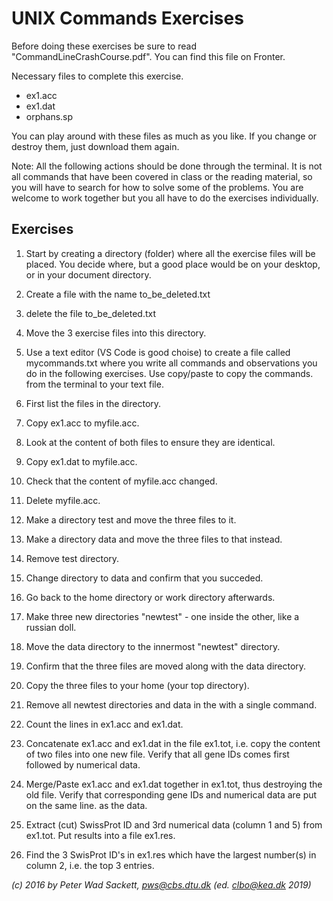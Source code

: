 # UNIX Commands Exercises
Before doing these exercises be sure to read "CommandLineCrashCourse.pdf". You can find this file on Fronter.  

Necessary files to complete this exercise.

* ex1.acc    
* ex1.dat    
* orphans.sp    

You can play around with these files as much as you like. If you change or destroy them, just download them again.

Note: All the following actions should be done through the terminal. It is not all commands that have been covered in class or the reading material, so you will have to search for how to solve some of the problems. You are welcome to work together but you all have to do the exercises individually.   

## Exercises
1. Start by creating a directory (folder) where all the exercise files will be placed. You decide where, but a good place would be on your desktop, or in your document directory.
1. Create a file with the name to_be_deleted.txt
1. delete the file to_be_deleted.txt
1. Move the 3 exercise files into this directory.
1. Use a text editor (VS Code is good choise) to create a file called mycommands.txt where you write all commands and observations you do in the following exercises. Use copy/paste to copy the commands. from the terminal to your text file.
1. First list the files in the directory.
1. Copy ex1.acc to myfile.acc.
1. Look at the content of both files to ensure they are identical.
1. Copy ex1.dat to myfile.acc.
1. Check that the content of myfile.acc changed.
1. Delete myfile.acc.
1. Make a directory test and move the three files to it.
1. Make a directory data and move the three files to that instead.
1. Remove test directory.
1. Change directory to data and confirm that you succeded. 
1. Go back to the home directory or work directory afterwards.
1. Make three new directories "newtest" - one inside the other, like a russian doll.
1. Move the data directory to the innermost "newtest" directory.
1. Confirm that the three files are moved along with the data directory.
1. Copy the three files to your home (your top directory).
1. Remove all newtest directories and data in the with a single command.
1. Count the lines in ex1.acc and ex1.dat.
1. Concatenate ex1.acc and ex1.dat in the file ex1.tot, i.e. copy the content of two files into one new file. Verify that all gene IDs comes first followed by numerical data.
1. Merge/Paste ex1.acc and ex1.dat together in ex1.tot, thus destroying the old file. Verify that corresponding gene IDs and numerical data are put on the same line. as the data.
1. Extract (cut) SwissProt ID and 3rd numerical data (column 1 and 5) from ex1.tot. Put results into a file ex1.res.

1. Find the 3 SwisProt ID's in ex1.res which have the largest number(s) in column 2, i.e. the top 3 entries.
<!--
1. Find the lines (using grep) in orphans.sp which contain a GenBank accession number. There are 85, verify this. Note: An accession number is one or two capital letters and looks like this 'AB000114.CDS.1', the .CDS. part is kind of optional.
1. How many human genes with SwissProt IDs in orphans.sp exist ? How many of those are hypothetical ? (11)
1. How many genes belong to the rat, and how many of those are precursors ? (9) Note: A Swissprot ID looks like 'PARG_HUMAN' or 'TF1A_MOUSE', with the gene being before the underscore and the organism after the underscore.
1. This litte exercise will require that **man** is used for help on **grep**. From the file ex1.res find the lines with positive numbers and put then into ex1.pos. The lines with negative number go into ex1.neg.
1. Write a shell script that solves exercise 19-24, with the exercises clearly seperated in both the script and the output. This should be straight forward (but long), especially since you took notes (exercise 1).
1. Write a shell script (which is simply just a list of unix commands in a file) that puts all the positive numbers in the file ex1.dat into a file ex1.pos2, and all the negative numbers into a file ex1.neg2. Column position does not matter. The script must clean up after itself, so if any temporary files are used, they must be deleted as the last action. Remember to put the date and a description of the files in the first lines of the resulting output files.
-->
_(c) 2016 by Peter Wad Sackett, pws@cbs.dtu.dk (ed. clbo@kea.dk 2019)_
